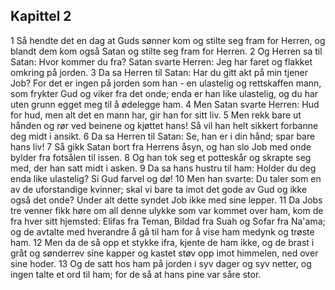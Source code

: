 ## Kapittel 2

1 Så hendte det en dag at Guds sønner kom og stilte seg fram for Herren, og blandt dem kom også Satan og stilte seg fram for Herren.
2 Og Herren sa til Satan: Hvor kommer du fra? Satan svarte Herren: Jeg har faret og flakket omkring på jorden.
3 Da sa Herren til Satan: Har du gitt akt på min tjener Job? For det er ingen på jorden som han - en ulastelig og rettskaffen mann, som frykter Gud og viker fra det onde; enda er han like ulastelig, og du har uten grunn egget meg til å ødelegge ham.
4 Men Satan svarte Herren: Hud for hud, men alt det en mann har, gir han for sitt liv.
5 Men rekk bare ut hånden og rør ved beinene og kjøttet hans! Så vil han helt sikkert forbanne deg midt i ansikt.
6 Da sa Herren til Satan: Se, han er i din hånd; spar bare hans liv!
7 Så gikk Satan bort fra Herrens åsyn, og han slo Job med onde bylder fra fotsålen til issen.
8 Og han tok seg et potteskår og skrapte seg med, der han satt midt i asken.
9 Da sa hans hustru til ham: Holder du deg enda like ulastelig? Si Gud farvel og dø!
10 Men han svarte: Du taler som en av de uforstandige kvinner; skal vi bare ta imot det gode av Gud og ikke også det onde? Under alt dette syndet Job ikke med sine lepper.
11 Da Jobs tre venner fikk høre om all denne ulykke som var kommet over ham, kom de fra hver sitt hjemsted: Elifas fra Teman, Bildad fra Suah og Sofar fra Na'ama; og de avtalte med hverandre å gå til ham for å vise ham medynk og trøste ham.
12 Men da de så opp et stykke ifra, kjente de ham ikke, og de brast i gråt og sønderrev sine kapper og kastet støv opp imot himmelen, ned over sine hoder.
13 Og de satt hos ham på jorden i syv dager og syv netter, og ingen talte et ord til ham; for de så at hans pine var såre stor.
